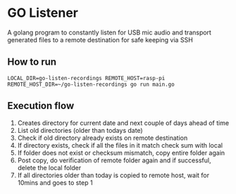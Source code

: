 # GO Listener

A golang program to constantly listen for USB mic audio and transport generated files to a remote destination for safe keeping via SSH

## How to run
```LOCAL_DIR=go-listen-recordings REMOTE_HOST=rasp-pi REMOTE_HOST_DIR=~/go-listen-recordings go run main.go```

## Execution flow
1. Creates directory for current date and next couple of days ahead of time
2. List old directories (older than todays date)
3. Check if old directory already exists on remote destination
4. If directory exists, check if all the files in it match check sum with local
5. If folder does not exist or checksum mismatch, copy entire folder again
6. Post copy, do verification of remote folder again and if successful, delete the local folder
7. If all directories older than today is copied to remote host, wait for 10mins and goes to step 1